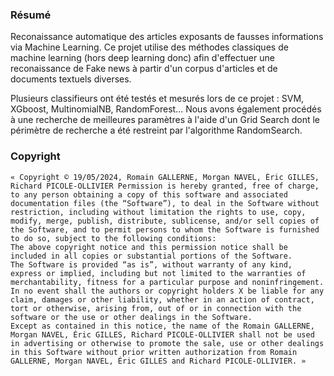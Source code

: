 ### Résumé
Reconaissance automatique des articles exposants de fausses informations via Machine Learning.
Ce projet utilise des méthodes classiques de machine learning (hors deep learning donc) afin d'effectuer une reconaissance de Fake news à partir d'un corpus d'articles et de documents textuels diverses.

Plusieurs classifieurs ont été testés et mesurés lors de ce projet : SVM, XGboost, MultinomialNB, RandomForest...
Nous avons également procédés à une recherche de meilleures paramètres à l'aide d'un Grid Search dont le périmètre de recherche a été restreint par l'algorithme RandomSearch.

### Copyright
```
« Copyright © 19/05/2024, Romain GALLERNE, Morgan NAVEL, Éric GILLES, Richard PICOLE-OLLIVIER Permission is hereby granted, free of charge, to any person obtaining a copy of this software and associated documentation files (the “Software”), to deal in the Software without restriction, including without limitation the rights to use, copy, modify, merge, publish, distribute, sublicense, and/or sell copies of the Software, and to permit persons to whom the Software is furnished to do so, subject to the following conditions:
The above copyright notice and this permission notice shall be included in all copies or substantial portions of the Software.
The Software is provided “as is”, without warranty of any kind, express or implied, including but not limited to the warranties of merchantability, fitness for a particular purpose and noninfringement. In no event shall the authors or copyright holders X be liable for any claim, damages or other liability, whether in an action of contract, tort or otherwise, arising from, out of or in connection with the software or the use or other dealings in the Software.
Except as contained in this notice, the name of the Romain GALLERNE, Morgan NAVEL, Éric GILLES, Richard PICOLE-OLLIVIER shall not be used in advertising or otherwise to promote the sale, use or other dealings in this Software without prior written authorization from Romain GALLERNE, Morgan NAVEL, Éric GILLES and Richard PICOLE-OLLIVIER. »
```
